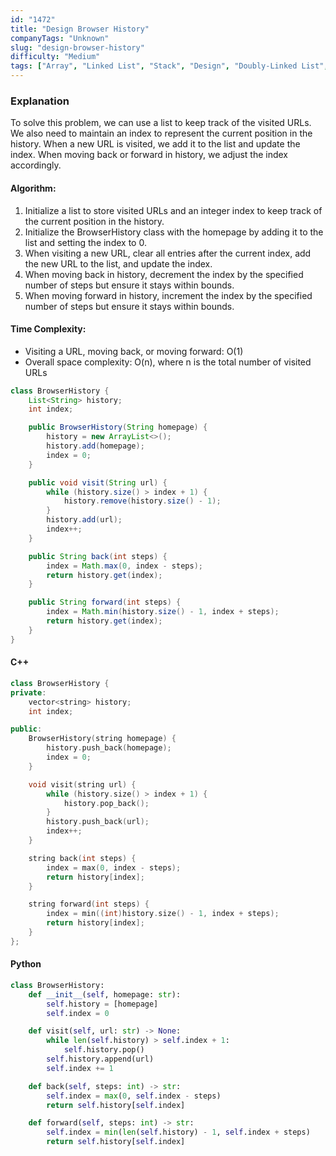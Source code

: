 ```yaml
---
id: "1472"
title: "Design Browser History"
companyTags: "Unknown"
slug: "design-browser-history"
difficulty: "Medium"
tags: ["Array", "Linked List", "Stack", "Design", "Doubly-Linked List", "Data Stream"]
---
```


### Explanation

To solve this problem, we can use a list to keep track of the visited URLs. We also need to maintain an index to represent the current position in the history. When a new URL is visited, we add it to the list and update the index. When moving back or forward in history, we adjust the index accordingly.

#### Algorithm:
1. Initialize a list to store visited URLs and an integer index to keep track of the current position in the history.
2. Initialize the BrowserHistory class with the homepage by adding it to the list and setting the index to 0.
3. When visiting a new URL, clear all entries after the current index, add the new URL to the list, and update the index.
4. When moving back in history, decrement the index by the specified number of steps but ensure it stays within bounds.
5. When moving forward in history, increment the index by the specified number of steps but ensure it stays within bounds.

#### Time Complexity:
- Visiting a URL, moving back, or moving forward: O(1)
- Overall space complexity: O(n), where n is the total number of visited URLs

```java
class BrowserHistory {
    List<String> history;
    int index;

    public BrowserHistory(String homepage) {
        history = new ArrayList<>();
        history.add(homepage);
        index = 0;
    }

    public void visit(String url) {
        while (history.size() > index + 1) {
            history.remove(history.size() - 1);
        }
        history.add(url);
        index++;
    }

    public String back(int steps) {
        index = Math.max(0, index - steps);
        return history.get(index);
    }

    public String forward(int steps) {
        index = Math.min(history.size() - 1, index + steps);
        return history.get(index);
    }
}
```

#### C++
```cpp
class BrowserHistory {
private:
    vector<string> history;
    int index;

public:
    BrowserHistory(string homepage) {
        history.push_back(homepage);
        index = 0;
    }

    void visit(string url) {
        while (history.size() > index + 1) {
            history.pop_back();
        }
        history.push_back(url);
        index++;
    }

    string back(int steps) {
        index = max(0, index - steps);
        return history[index];
    }

    string forward(int steps) {
        index = min((int)history.size() - 1, index + steps);
        return history[index];
    }
};
```

#### Python
```python
class BrowserHistory:
    def __init__(self, homepage: str):
        self.history = [homepage]
        self.index = 0

    def visit(self, url: str) -> None:
        while len(self.history) > self.index + 1:
            self.history.pop()
        self.history.append(url)
        self.index += 1

    def back(self, steps: int) -> str:
        self.index = max(0, self.index - steps)
        return self.history[self.index]

    def forward(self, steps: int) -> str:
        self.index = min(len(self.history) - 1, self.index + steps)
        return self.history[self.index]
```